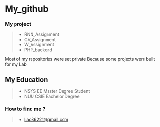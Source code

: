 # My_github
### My project
> * RNN_Assignment
> * CV_Assignment 
> * W_Assignment
> * PHP_backend
>
Most of my repositories were set private
Because some projects were built for my Lab 

## My Education
> * NSYS EE Master Degree Student
> * NUU CSIE Bachelor Degree

### How to find me ?
> * liao86221@gmail.com
